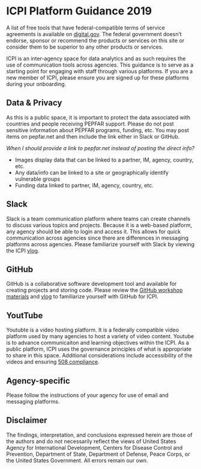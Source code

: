 # ICPI Platform Guidance 2019

A list of free tools that have federal-compatible terms of service agreements is available on [digital.gov](https://digital.gov/resources/negotiated-terms-of-service-agreements/#).
The federal government doesn’t endorse, sponsor or recommend the products or services on this site or consider them to be superior to any other products or services.

ICPI is an inter-agency space for data analytics and as such requires the use of communication tools across agencies. This guidance is to serve as a starting point for engaging with staff through various platforms.
If you are a new member of ICPI, please ensure you are signed up for these platforms during your onboarding.

## Data & Privacy
As this is a public space, it is important to protect the data associated with countries and people receiving PEPFAR support. Please do not post sensitive information about PEPFAR programs, funding, etc. You may post items on pepfar.net and then include the link either in Slack or GitHub. 

*When I should provide a link to pepfar.net instead of posting the direct info?*
- Images display data that can be linked to a partner, IM, agency, country, etc. 
- Any data/info can be linked to a site or geographically identify vulnerable groups
- Funding data linked to partner, IM, agency, country, etc.

## Slack
Slack is a team communication platform where teams can create channels to discuss various topics and projects. Because it is a web-based platform, any agency should be able to login and access it. This allows for quick communication across agencies since there are differences in messaging platforms across agencies. Please familiarize yourself with Slack by viewing the ICPI [vlog](https://pepfar.adobeconnect.com/p5ukcjq44hy4/). 

## GitHub
GitHub is a collaborative software development tool	and available for creating projects and storing code. Please review the [GitHub workshop materials](https://github.com/ICPI/DIV/tree/master/Presentations/GitHub%20Workshops) and [vlog](https://pepfar.adobeconnect.com/pdoe0ona1a8k/) to familiarize yourself with GitHub for ICPI. 

## YoutTube
Youtubte is a video hosting platform. It is a federally compatible video platform used by many  agencies to host a variety of video content. Youtube is to advance communicaiton and learning objectives within the ICPI. As a public platform, ICPI uses the  governance principles of what is appropriate to share in this space. Additional considerations include accessibility of the videos and ensuring [508 compliance](https://digital.gov/2014/06/30/508-accessible-videos-why-and-how-to-make-them/).

## Agency-specific
Please follow the instructions of your agency for use of email and messaging platforms. 

## Disclaimer
The findings, interpretation, and conclusions expressed herein are those of the authors and do not necessarily reflect the views of United States Agency for International Development, Centers for Disease Control and Prevention, Department of State, Department of Defense, Peace Corps, or the United States Government. All errors remain our own.
